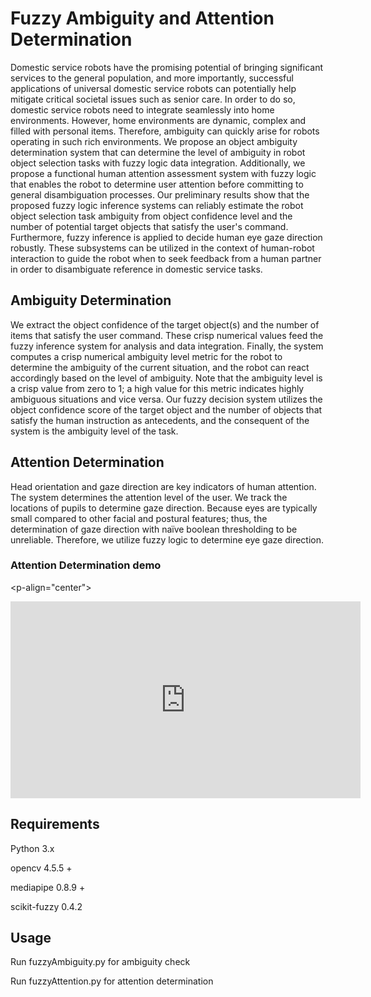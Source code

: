 # Fuzzy Ambiguity and Attention Determination
Domestic service robots have the promising potential of bringing significant services to the general population, and more importantly, successful applications of universal domestic service robots can potentially help mitigate critical societal issues such as senior care. In order to do so, domestic service robots need to integrate seamlessly into home environments. However, home environments are dynamic, complex and filled with personal items. Therefore, ambiguity can quickly arise for robots operating in such rich environments. We propose an object ambiguity determination system that can determine the level of ambiguity in robot object selection tasks with fuzzy logic data integration. Additionally, we propose a functional human attention assessment system with fuzzy logic that enables the robot to determine user attention before committing to general disambiguation processes. Our preliminary results show that the proposed fuzzy logic inference systems can reliably estimate the robot object selection task ambiguity from object confidence level and the number of potential target objects that satisfy the user's command. Furthermore, fuzzy inference is applied to decide human eye gaze direction robustly. These subsystems can be utilized in the context of human-robot interaction to guide the robot when to seek feedback from a human partner in order to disambiguate reference in domestic service tasks.

## Ambiguity Determination
 We extract the object confidence of the target object(s) and the number of items that satisfy the user command. These crisp numerical values feed the fuzzy inference system for analysis and data integration. Finally, the system computes a crisp numerical ambiguity level metric for the robot to determine the ambiguity of the current situation, and the robot can react accordingly based on the level of ambiguity. Note that the ambiguity level is a crisp value from zero to 1; a high value for this metric indicates highly ambiguous situations and vice versa. Our fuzzy decision system utilizes the object confidence score of the target object and the number of objects that satisfy the human instruction as antecedents, and the consequent of the system is the ambiguity level of the task.

## Attention Determination
Head orientation and gaze direction are key indicators of human attention. The system determines the attention level of the user. We track the locations of pupils to determine gaze direction. Because eyes are typically small compared to other facial and postural features; thus, the determination of gaze direction with naïve boolean thresholding to be unreliable. Therefore, we utilize fuzzy logic to determine eye gaze direction. 

### Attention Determination demo
<p-align="center">
<iframe width="560" height="315" src="https://www.youtube.com/embed/dvq_-upBqbA" title="YouTube video player" frameborder="0" allow="accelerometer; autoplay; clipboard-write; encrypted-media; gyroscope; picture-in-picture" allowfullscreen></iframe>
</p>

## Requirements
Python 3.x

opencv 4.5.5 +

mediapipe 0.8.9 +

scikit-fuzzy 0.4.2


## Usage
Run fuzzyAmbiguity.py for ambiguity check

Run fuzzyAttention.py for attention determination
